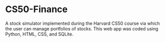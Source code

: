 # CS50-Finance
A stock simulator implemented during the Harvard CS50 course via which the user can manage portfolios of stocks. This web app was coded using Python, HTML, CSS, and SQLite.
